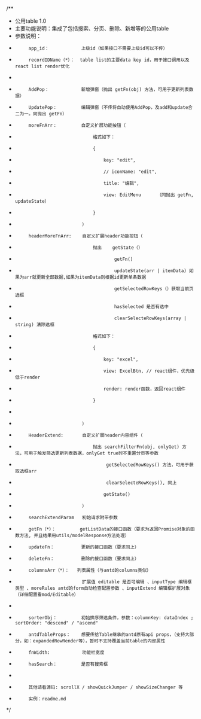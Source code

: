 /**
 * 公用table 1.0
 * 主要功能说明：集成了包括搜索、分页、删除、新增等的公用table
 * 参数说明：
 *          app_id：            上级id（如果接口不需要上级id可以不传）
 *          recordIDName（*）：  table list的主要data key id，用于接口调用以及react list render优化
 * 
 *          AddPop：            新增弹窗（抛出 getFn(obj) 方法，可用于更新列表数据）
 *          UpdatePop：         编辑弹窗（不传将自动使用AddPop，及add和update合二为一。同抛出 getFn）
 *          moreFnArr：         自定义扩展功能按钮（
 *                                  格式如下：
 *                                  {
 *                                      key: "edit",
 *                                      // iconName: "edit",
 *                                      title: "编辑",
 *                                      view: EditMenu      （同抛出 getFn, updateState）
 *                                  }
 *                              ）
 *          headerMoreFnArr:    自定义扩展header功能按钮（
 *                                  抛出    getState（）
 *                                          getFn()
 *                                          updateState(arr | itemData) 如果为arr就更新全部数据,如果为itemData则根据id更新单条数据
 *                                          getSelectedRowKeys（）获取当前页选框
 *                                          hasSelected 是否有选中
 *                                          clearSelecteRowKeys(array | string) 清除选框
 *                                  格式如下：
 *                                  {
 *                                      key: "excel",
 *                                      view: ExcelBtn, // react组件，优先级低于render
 *                                      render: render函数，返回react组件
 *                                  }
 * 
 *                              ）
 *          HeaderExtend:       自定义扩展header内容组件（
 *                                  抛出 searchFilterFn(obj, onlyGet) 方法，可用于触发筛选更新列表数据，onlyGet true时不重置分页等参数
 *                                       getSelectedRowKeys() 方法，可用于获取选框arr
 *                                       clearSelecteRowKeys(), 同上
 *                                      getState()
 *                              ）
 *          searchExtendParam   初始请求附带参数
 *          getFn（*）：         getListData的接口函数（要求为返回Promise对象的函数方法, 并且结果用utils/modelResponse方法处理）
 *          updateFn：          更新的接口函数（要求同上）
 *          deleteFn：          删除的接口函数（要求同上）
 *          columnsArr（*）：   列表属性（与antd的columns类似）
 *                              扩展值 editable 是否可编辑 、inputType 编辑框类型 、moreRules antd的form自动检查配置参数 、inputExtend 编辑框扩展对象（详细配置看mod/Editable）
 * 
 *          sorterObj：         初始排序筛选条件，参数：columnKey: dataIndex ; sortOrder: "descend" / "ascend"
 *          antdTableProps：    想要传给Table继承的antd原有api props，（支持大部分，如：expandedRowRender等），暂时不支持覆盖当前table的内部属性
 *          fnWidth:            功能栏宽度
 *          hasSearch：         是否有搜索框
 * 
 *          其他请看源码: scrollX / showQuickJumper / showSizeChanger 等
 *          实例：readme.md
 */